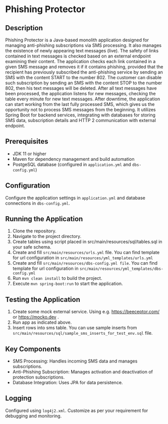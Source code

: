 
# Phishing Protector

## Description
Phishing Protector is a Java-based monolith application designed for managing anti-phishing subscriptions via SMS processing. It also manages the existence of newly appearing text messages (live). The safety of links contained in text messages is checked based on an external endpoint examining their content. The application checks each link contained in a given SMS message and removes it if it contains phishing, provided that the recipient has previously subscribed the anti-phishing service by sending an SMS with the content START to the number 802. The customer can disable such subscription by sending an SMS with the content STOP to the number 802, then his text messages will be deleted. After all text messages have been processed, the application listens for new messages, checking the table every minute for new text messages. After downtime, the application can start working from the last fully processed SMS, which gives us the opportunity not to process SMS messages from the beginning. It utilizes Spring Boot for backend services, integrating with databases for storing SMS data, subscription details and HTTP 2 communication with external endpoint. 

## Prerequisites
- JDK 11 or higher
- Maven for dependency management and build automation
- PostgeSQL database (configured in `application.yml` and `dbs-config.yml`)

## Configuration
Configure the application settings in `application.yml` and database connections in `dbs-config.yml`.

## Running the Application
1. Clone the repository.
2. Navigate to the project directory.
3. Create tables using script placed in src/main/resources/sql/tables.sql in your safe schema.
4. Create and fill `src/main/resources/urls.yml` file. You can find template for url configuration in `src/main/resources/yml_templates/urls.yml`
5. Create and fill `src/main/resources/dbs-config.yml file`. You can find template for url configuration in `src/main/resources/yml_templates/dbs-config.yml`
6. Run `mvn clean install` to build the project.
7. Execute `mvn spring-boot:run` to start the application.

## Testing the Application
1. Create some mock external service. Using e.g. https://beeceptor.com/ or https://mocko.dev .
2. Run app as indicated above.
3. Insert rows into sms table. You can use sample inserts from `src/main/resources/sql/sample_sms_inserts_for_test_env.sql` file.

## Key Components
- SMS Processing: Handles incoming SMS data and manages subscriptions.
- Anti-Phishing Subscription: Manages activation and deactivation of protection subscriptions.
- Database Integration: Uses JPA for data persistence.

## Logging
Configured using `log4j2.xml`. Customize as per your requirement for debugging and monitoring.